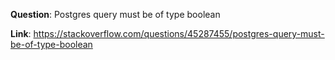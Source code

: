 **Question**: Postgres query must be of type boolean

**Link**: https://stackoverflow.com/questions/45287455/postgres-query-must-be-of-type-boolean
